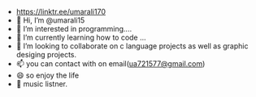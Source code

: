 - https://linktr.ee/umarali170
- 👋 Hi, I’m @umarali15
- 👀 I’m interested in programming.... 
- 🌱 I’m currently learning how to code ...
- 💞️ I’m looking to collaborate on c language projects as well as graphic desiging projects.
- 📫 you can contact with on email(ua721577@gmail.com) 
- 😄 so enjoy the life
- 🤩   music listner.

